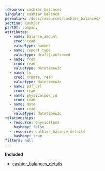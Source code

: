 ```yaml
---
resource: cashier_balances
singular: cashier_balance
permalink: /docs/resources/cashier_balances/
section: Cashier
partOf: company
attributes:
  - name: balance_amount
    crud: read
    valuetype: number
  - name: report_type
    valuetype: draft|confirmed
  - name: from
    crud: read
    valuetype: datetimew3c
  - name: to
    crud: create, read
    valuetype: datetimew3c
  - name: pdf_url
    crud: read
  - name: physicalpos_id
    crud: read
  - name: date
    crud: read
    valuetype: datetimew3c
relationships:
  - resource: physicalpos
    hasMany: false
  - resource: cashier_balance_details
    hasMany: true
filters: null
---
```

**Included**
- [cashier_balances_details](https://dev.multinexo.com/docs/resources/cashier-balances-details/)
